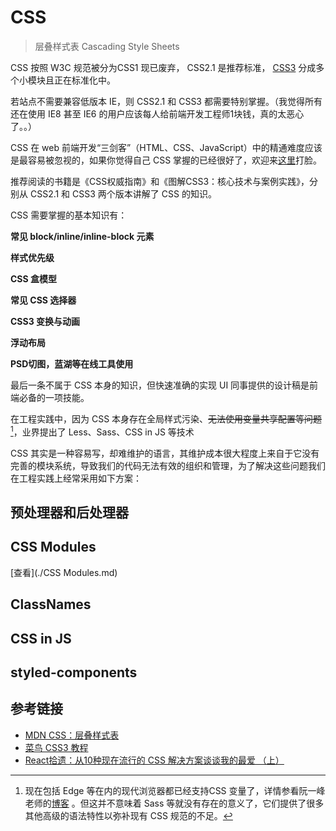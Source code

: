 # CSS

> 层叠样式表 Cascading Style Sheets

CSS 按照 W3C 规范被分为CSS1 现已废弃， CSS2.1 是推荐标准， [CSS3](https://developer.mozilla.org/zh-CN/docs/CSS/CSS3) 分成多个小模块且正在标准化中。

若站点不需要兼容低版本 IE，则 CSS2.1 和 CSS3 都需要特别掌握。（我觉得所有还在使用 IE8 甚至 IE6 的用户应该每人给前端开发工程师1块钱，真的太恶心了。。）

CSS 在 web 前端开发“三剑客”（HTML、CSS、JavaScript）中的精通难度应该是最容易被忽视的，如果你觉得自己 CSS 掌握的已经很好了，欢迎来[这里](https://github.com/you-dont-need/You-Dont-Need-JavaScript)打脸。

推荐阅读的书籍是《CSS权威指南》和《图解CSS3：核心技术与案例实践》，分别从 CSS2.1 和 CSS3 两个版本讲解了 CSS 的知识。

CSS 需要掌握的基本知识有：

**常见 block/inline/inline-block 元素**

**样式优先级**

**CSS 盒模型**

**常见 CSS 选择器**

**CSS3 变换与动画**

**浮动布局**

**PSD切图，蓝湖等在线工具使用**

最后一条不属于 CSS 本身的知识，但快速准确的实现 UI 同事提供的设计稿是前端必备的一项技能。

在工程实践中，因为 CSS 本身存在全局样式污染、~~无法使用变量共享配置等问题~~ [^1]，业界提出了 Less、Sass、CSS in JS 等技术

[^1]: 现在包括 Edge 等在内的现代浏览器都已经支持CSS 变量了，详情参看阮一峰老师的[博客](http://www.ruanyifeng.com/blog/2017/05/css-variables.html) 。但这并不意味着 Sass 等就没有存在的意义了，它们提供了很多其他高级的语法特性以弥补现有 CSS 规范的不足。

CSS 其实是一种容易写，却难维护的语言，其维护成本很大程度上来自于它没有完善的模块系统，导致我们的代码无法有效的组织和管理，为了解决这些问题我们在工程实践上经常采用如下方案：

## 预处理器和后处理器

## CSS Modules

[查看](./CSS Modules.md)

## ClassNames

## CSS in JS

## styled-components

## 参考链接

- [MDN CSS：层叠样式表](https://developer.mozilla.org/zh-CN/docs/Web/CSS)
- [菜鸟 CSS3 教程](http://www.runoob.com/css3/css3-tutorial.html)
- [React拾遗：从10种现在流行的 CSS 解决方案谈谈我的最爱 （上）](https://juejin.im/post/5b39e63ae51d4562aa017c81)


